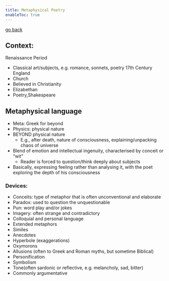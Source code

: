 ```yaml
---
title: Metaphysical Poetry
enableToc: true
---
```


[go back](Subjects/Literature.md)

## Context: 
Renaissance Period
- Classical art/subjects, e.g. romance, sonnets, poetry 
17th Century England
- Church  
- Believed in Christianity
- Elizabethan  
- Poetry,Shakespeare

## Metaphysical language

- Meta: Greek for beyond
- Physics: physical nature
- BEYOND physical nature
	- E.g., after death, nature of consciousness, explaining/unpacking chaos of universe
- Blend of emotion and intellectual ingenuity, characterised by conceit or “wit”
	- Reader is forced to question/think deeply about subjects
- Basically, expressing feeling rather than analysing it, with the poet exploring the depth of his consciousness
    

### Devices:
- Conceits: type of metaphor that is often unconventional and 
	elaborate
- Paradox: used to question the unquestionable
- Pun: word play and/or jokes
- Imagery: often strange and contradictory
- Colloquial and personal language
- Extended metaphors
- Similes
- Anecdotes
- Hyperbole (exaggerations)
- Oxymorons
- Allusions (often to Greek and Roman myths, but sometime Biblical)
- Personification
- Symbolism
- Tone(often sardonic or reflective, e.g. melancholy, sad, bitter)
- Commonly argumentative